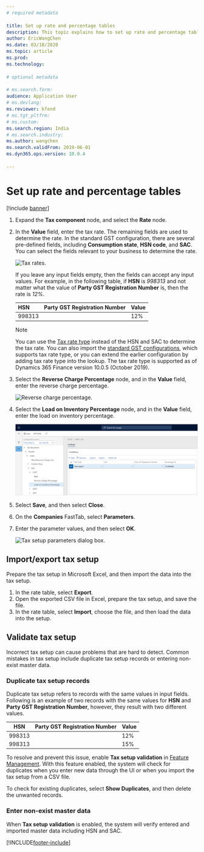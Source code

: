```yaml
---
# required metadata

title: Set up rate and percentage tables
description: This topic explains how to set up rate and percentage tables.
author: EricWangChen
ms.date: 03/18/2020
ms.topic: article
ms.prod: 
ms.technology: 

# optional metadata

# ms.search.form: 
audience: Application User
# ms.devlang: 
ms.reviewer: kfend
# ms.tgt_pltfrm: 
# ms.custom: 
ms.search.region: India
# ms.search.industry: 
ms.author: wangchen
ms.search.validFrom: 2019-06-01
ms.dyn365.ops.version: 10.0.4

---
```


# Set up rate and percentage tables

[!include [banner](../includes/banner.md)]

1. Expand the **Tax component** node, and select the **Rate** node.
2. In the **Value** field, enter the tax rate. The remaining fields are used to determine the rate. In the standard GST configuration, there are several pre-defined fields, including **Consumption state**, **HSN code**, and **SAC**. You can select the fields relevant to your business to determine the rate. 

    ![Tax rates.](media/tax-rate.png)

    If you leave any input fields empty, then the fields can accept any input values. For example, in the following table, if **HSN** is *998313* and not matter what the value of **Party GST Registration Number** is, then the rate is *12%*. 

     | HSN    | Party GST Registration Number | Value |
     | ------ | ----------------------------- | ----- |
     | 998313 |                               | 12%   |

     > [!NOTE]
     > You can use the [Tax rate type](apac-ind-GST-create-tax-rate-type.md) instead of the HSN and SAC to determine the tax rate. You can also import the [standard GST configurations](apac-ind-gst.md#gst-configurations), which supports tax rate type, or you can extend the earlier configuration by adding tax rate type into the lookup. The tax rate type is supported as of Dynamics 365 Finance version 10.0.5 (October 2019).

3. Select the **Reverse Charge Percentage** node, and in the **Value** field, enter the reverse charge percentage.

    ![Reverse charge percentage.](media/reverse-charge.png)

4. Select the **Load on Inventory Percentage** node, and in the **Value** field, enter the load on inventory percentage.

    ![Load on inventory percentage.](media/load-on-inventory.png)

5. Select **Save**, and then select **Close**.
6. On the **Companies** FastTab, select **Parameters**.
7. Enter the parameter values, and then select **OK**.

    ![Tax setup parameters dialog box.](media/tax-parameter_upd.png)

## Import/export tax setup

Prepare the tax setup in Microsoft Excel, and then import the data into the tax setup. 

1. In the rate table, select **Export**. 
2. Open the exported CSV file in Excel, prepare the tax setup, and save the file.
3. In the rate table, select **Import**, choose the file, and then load the data into the setup.

## Validate tax setup

Incorrect tax setup can cause problems that are hard to detect. Common mistakes in tax setup include duplicate tax setup records or entering non-exist master data. 

### Duplicate tax setup records

Duplicate tax setup refers to records with the same values in input fields. Following is an example of two records with the same values for **HSN** and **Party GST Registration Number**, however, they result with two different values.

   | HSN    | Party GST Registration Number | Value |
   | ------ | ----------------------------- | ----- |
   | 998313 |                               | 12%   |
   | 998313 |                               | 15%   |

To resolve and prevent this issue, enable **Tax setup validation** in [Feature Management](../../fin-ops-core/fin-ops/get-started/feature-management/feature-management-overview.md). With this feature enabled, the system will check for duplicates when you enter new data through the UI or when you import the tax setup from a CSV file. 

To check for existing duplicates, select **Show Duplicates**, and then delete the unwanted records.

### Enter non-exist master data

When **Tax setup validation** is enabled, the system will verify entered and imported master data including HSN and SAC.


[!INCLUDE[footer-include](../../includes/footer-banner.md)]
